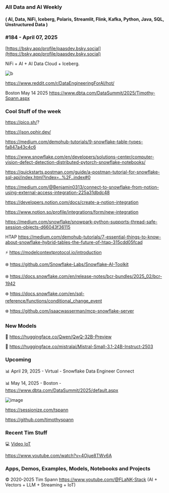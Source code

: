 ###  All Data and AI Weekly 
#### ( AI, Data, NiFi, Iceberg, Polaris, Streamlit, Flink, Kafka, Python, Java, SQL, Unstructured Data )  
### #184 - April 07, 2025

[https://bsky.app/profile/paasdev.bsky.social](https://bsky.app/profile/paasdev.bsky.social)

NiFi + AI + AI Data Cloud + Iceberg.


![b](https://images.credential.net/badge/tiny/g6fomszs_1741624330730_badge.png)


https://www.reddit.com/r/DataEngineeringForAI/hot/


Boston May 14 2025
https://www.dbta.com/DataSummit/2025/Timothy-Spann.aspx


### Cool Stuff of the week

https://pico.sh/?

https://json.ophir.dev/

https://medium.com/demohub-tutorials/9-snowflake-table-types-fa847a43c4c6

https://www.snowflake.com/en/developers/solutions-center/computer-vision-defect-detection-distributed-pytorch-snowflake-notebooks/

https://quickstarts.postman.com/guide/a-postman-tutorial-for-snowflake-sql-api/index.html?index=..%2F..index#0

https://medium.com/@Benjamin0313/connect-to-snowflake-from-notion-using-external-access-integration-225a31dbdc48

https://developers.notion.com/docs/create-a-notion-integration

https://www.notion.so/profile/integrations/form/new-integration

https://medium.com/snowflake/snowpark-python-supports-thread-safe-session-objects-d66043f36115

HTAP
https://medium.com/demohub-tutorials/7-essential-things-to-know-about-snowflake-hybrid-tables-the-future-of-htap-315cdd05fcad


⚡️ https://modelcontextprotocol.io/introduction

❄️ https://github.com/Snowflake-Labs/Snowflake-AI-Toolkit

❄️ https://docs.snowflake.com/en/release-notes/bcr-bundles/2025_02/bcr-1942

❄️ https://docs.snowflake.com/en/sql-reference/functions/conditional_change_event

❄️ https://github.com/isaacwasserman/mcp-snowflake-server



### New Models

🚀 https://huggingface.co/Qwen/QwQ-32B-Preview

🚀 https://huggingface.co/mistralai/Mistral-Small-3.1-24B-Instruct-2503


### Upcoming



📊 April 29, 2025 - Virtual - Snowflake Data Engineer Connect

📊 May 14, 2025 - Boston - https://www.dbta.com/DataSummit/2025/default.aspx

![image](https://github.com/user-attachments/assets/4d9314a0-92a9-4d77-bafd-668347f8e913)


https://sessionize.com/tspann

https://github.com/timothyspann


### Recent Tim Stuff

💻  [Video IoT](https://www.youtube.com/watch?v=Vgr1wnzxxB8&t=17s)<br/>

https://www.youtube.com/watch?v=4Ojue8TWv6A


### Apps, Demos, Examples, Models, Notebooks and Projects

&copy; 2020-2025 Tim Spann  https://www.youtube.com/@FLaNK-Stack
(AI +  Vectors + LLM + Streaming + IoT)  

